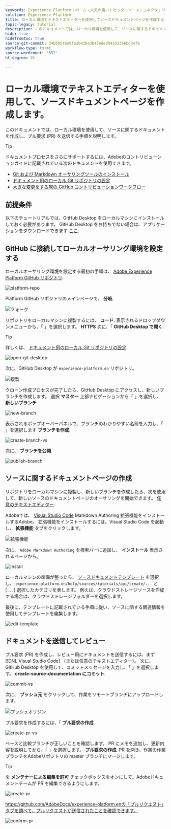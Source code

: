 ```yaml
---
keywords: Experience Platform；ホーム；人気の高いトピック；ソース；コネクタ；ソースコネクタ；ソース sdk;SDK;SDK
solution: Experience Platform
title: ローカル環境でテキストエディターを使用してソースドキュメントページを作成する
topic-legacy: tutorial
description: このドキュメントでは、ローカル環境を使用して、ソースに関するドキュメントを作成し、プル要求 (PR) を送信する手順を説明します。
hide: true
hidefromtoc: true
source-git-commit: d4b5b54be9fa2b430a3b45eded94a523b6bd4ef8
workflow-type: tm+mt
source-wordcount: '652'
ht-degree: 3%

---
```


# ローカル環境でテキストエディターを使用して、ソースドキュメントページを作成します。

このドキュメントでは、ローカル環境を使用して、ソースに関するドキュメントを作成し、プル要求 (PR) を送信する手順を説明します。

>[!TIP]
>
>ドキュメントプロセスをさらにサポートするには、Adobeのコントリビューションガイドに記載されている次のドキュメントを使用できます。 <ul><li>[Git および Markdown オーサリングツールのインストール](https://experienceleague.adobe.com/docs/contributor/contributor-guide/setup/install-tools.html?lang=en)</li><li>[ドキュメント用のローカル Git リポジトリの設定](https://experienceleague.adobe.com/docs/contributor/contributor-guide/setup/local-repo.html?lang=en)</li><li>[大きな変更をする際の GitHub コントリビューションワークフロー](https://experienceleague.adobe.com/docs/contributor/contributor-guide/setup/full-workflow.html?lang=en)</li></ul>

## 前提条件

以下のチュートリアルでは、GitHub Desktop をローカルマシンにインストールしておく必要があります。 GitHub Desktop をお持ちでない場合は、アプリケーションをダウンロードできます [ここ](https://desktop.github.com/).

## GitHub に接続してローカルオーサリング環境を設定する

ローカルオーサリング環境を設定する最初の手順は、 [Adobe Experience Platform GitHub リポジトリ](https://github.com/AdobeDocs/experience-platform.en).

![platform-repo](../assets/platform-repo.png)

Platform GitHub リポジトリのメインページで、 **分岐**.

![フォーク](../assets/fork.png)

リポジトリをローカルマシンに複製するには、 **コード**. 表示されるドロップダウンメニューから、「 」を選択します。 **HTTPS** 次に、「 **GitHub Desktop で開く**.

>[!TIP]
>
>詳しくは、 [ドキュメント用のローカル Git リポジトリの設定](https://experienceleague.adobe.com/docs/contributor/contributor-guide/setup/local-repo.html?lang=en#create-a-local-clone-of-the-repository).

![open-git-desktop](../assets/open-git-desktop.png)

次に、GitHub Desktop が `experience-platform.en` リポジトリ。

![複製](../assets/cloning.png)

クローン作成プロセスが完了したら、GitHub Desktop にアクセスし、新しいブランチを作成します。 選択 **マスター** 上部ナビゲーションから「 」を選択し、 **新しいブランチ**

![new-branch](../assets/new-branch.png)

表示されるポップオーバーパネルで、ブランチのわかりやすい名前を入力し、「 」を選択します **ブランチを作成**.

![create-branch-vs](../assets/create-branch-vs.png)

次に、 **ブランチを公開**.

![publish-branch](../assets/publish-branch.png)

## ソースに関するドキュメントページの作成

リポジトリをローカルマシンに複製し、新しいブランチを作成したら、次を使用して、新しいソースのドキュメントページのオーサリングを開始できます。 [任意のテキストエディター](https://experienceleague.adobe.com/docs/contributor/contributor-guide/setup/install-tools.html?lang=en#understand-markdown-editors).

Adobeでは、 [Visual Studio Code](https://code.visualstudio.com/) Markdown Authoring 拡張機能をインストールするAdobe。 拡張機能をインストールするには、Visual Studio Code を起動し、 **拡張機能** タブをクリックします。

![拡張機能](../assets/extension.png)

次に、 `Adobe Markdown Authoring` を検索バーに追加し、 **インストール** 表示されるページから。

![install](../assets/install.png)

ローカルマシンの準備が整ったら、 [ソースドキュメントテンプレート](../assets/template.zip) を選択し、 `experience-platform.en/help/sources/tutorials/api/create/...` と [`...`] 選択したカテゴリを表します。 例えば、クラウドストレージソースを作成する場合は、クラウドストレージフォルダーを選択します。

最後に、テンプレートに記載されている手順に従い、ソースに関する関連情報を使用してテンプレートを編集します。

![edit-template](../assets/edit-template.png)

## ドキュメントを送信してレビュー

プル要求 (PR) を作成し、レビュー用にドキュメントを送信するには、まず [!DNL Visual Studio Code] （または任意のテキストエディター）。 次に、GitHub Desktop を使用して、コミットメッセージを入力し、「 」を選択します。 **create-source-documentation にコミット**.

![commit-vs](../assets/commit-vs.png)

次に、 **プッシュ元** をクリックして、作業をリモートブランチにアップロードします。

![プッシュオリジン](../assets/push-origin.png)

プル要求を作成するには、「 **プル要求の作成**.

![create-pr-vs](../assets/create-pr-vs.png)

ベースと比較ブランチが正しいことを確認します。 PR にメモを追加し、更新内容を説明してから、「 」を選択します。 **プル要求の作成**. PR を開き、作業の作業ブランチをAdobeリポジトリの master ブランチにマージします。

>[!TIP]
>
>を **メンテナーによる編集を許可** チェックボックスをオンにして、Adobeドキュメントチームが PR を編集できるようにします。

![create-pr](../assets/create-pr.png)

https://github.com/AdobeDocs/experience-platform.enの「プルリクエスト」タブを調べて、プルリクエストが送信されたことを確認できます。

![confirm-pr](../assets/confirm-pr.png)
